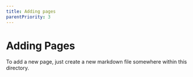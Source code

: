 ```yaml
---
title: Adding pages
parentPriority: 3
---
```

# Adding Pages
To add a new page, just create a new markdown file somewhere within this directory.
